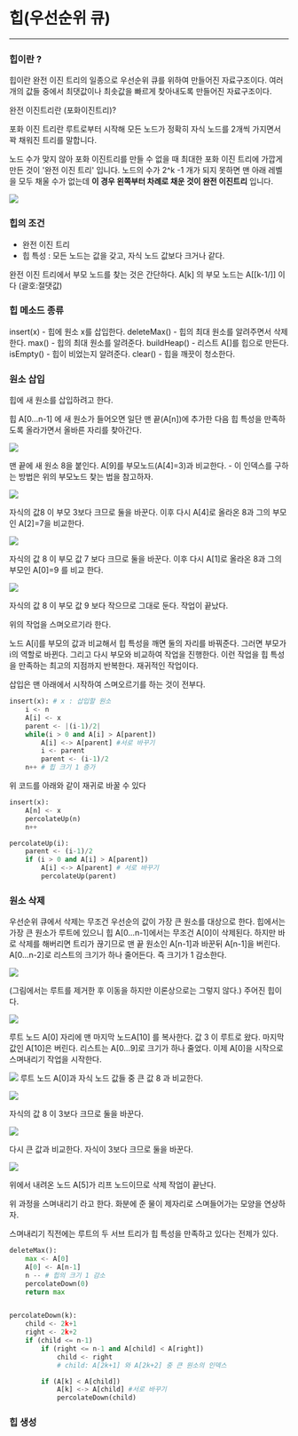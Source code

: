 # 힙(우선순위 큐)

---

### 힙이란 ?

힙이란 완전 이진 트리의 일종으로 우선순위 큐를 위하여 만들어진 자료구조이다. 여러 개의 값들 중에서 최댓값이나 최솟값을 빠르게 찾아내도록 만들어진 자료구조이다.

완전 이진트리란 (포화이진트리)?

포화 이진 트리란 루트로부터 시작해 모든 노드가 정확히 자식 노드를 2개씩 가지면서 꽉 채워진 트리를 말합니다.

노드 수가 맞지 않아 포화 이진트리를 만들 수 없을 때 최대한 포화 이진 트리에 가깝게 만든 것이 '완전 이진 트리' 입니다.
노드의 수가 2^k -1 개가 되지 못하면 맨 아래 레벨을 모두 채울 수가 없는데 **이 경우 왼쪽부터 차례로 채운 것이 완전 이진트리** 입니다.

![](https://user-images.githubusercontent.com/109144975/216959907-bbc71e4f-fca9-483d-a2b5-cb5aa1c15cb9.png)

### 힙의 조건

- 완전 이진 트리
- 힙 특성 : 모든 노드는 값을 갖고, 자식 노드 값보다 크거나 같다.


완전 이진 트리에서 부모 노드를 찾는 것은 간단하다. A[k] 의 부모 노드는 A[[k-1/]] 이다 (괄호:절댓값)

### 힙 메소드 종류

insert(x) - 힙에 원소 x를 삽입한다.
deleteMax() - 힙의 최대 원소를 알려주면서 삭제한다.
max() - 힙의 최대 원소를 알려준다.
buildHeap() - 리스트 A[]를 힙으로 만든다.
isEmpty() - 힙이 비었는지 알려준다.
clear() - 힙을 깨끗이 청소한다.


### 원소 삽입

힙에 새 원소를 삽입하려고 한다.

힙 A[0...n-1] 에 새 원소가 들어오면 일단 맨 끝(A[n])에 추가한 다음 힙 특성을 만족하도록 올라가면서 올바른 자리를 찾아간다.

![](https://user-images.githubusercontent.com/109144975/216962695-8ffec7ac-de69-4d0b-971e-8a414491bf37.png)

맨 끝에 새 원소 8을 붙인다. A[9]를 부모노드(A[4]=3)과 비교한다. - 이 인덱스를 구하는 방법은 위의 부모노드 찾는 법을 참고하자.

![](https://user-images.githubusercontent.com/109144975/216962665-42ec00c1-cd18-4d55-87e6-1923c23a263e.png)

자식의 값8 이 부모 3보다 크므로 둘을 바꾼다. 이후 다시 A[4]로 올라온 8과 그의 부모인 A[2]=7을 비교한다.

![](https://user-images.githubusercontent.com/109144975/216962751-4b3e9ef4-6c50-4f68-979b-69db7a4114c3.png)

자식의 값 8 이 부모 값 7 보다 크므로 둘을 바꾼다. 이후 다시 A[1]로 올라온 8과 그의 부모인 A[0]=9 를 비교 한다.

![](https://user-images.githubusercontent.com/109144975/216962791-43e76b40-6c5d-4e5c-86a4-e48a7a5060ed.png)

자식의 값 8 이 부모 값 9 보다 작으므로 그대로 둔다. 작업이 끝났다.

위의 작업을 스며오르기라 한다.

노드 A[i]를 부모의 값과 비교해서 힙 특성을 깨면 둘의 자리를 바꿔준다. 그러면 부모가 i의 역할로 바뀐다. 그리고 다시 부모와 비교하여 작업을 진행한다.
이런 작업을 힙 특성을 만족하는 최고의 지점까지 반복한다. 재귀적인 작업이다.

삽입은 맨 아래에서 시작하여 스며오르기를 하는 것이 전부다.

```python
insert(x): # x : 삽입할 원소
    i <- n
    A[i] <- x
    parent <- |(i-1)/2|
    while(i > 0 and A[i] > A[parent])
        A[i] <-> A[parent] #서로 바꾸기
        i <- parent
        parent <- (i-1)/2
    n++ # 힙 크기 1 증가
```

위 코드를 아래와 같이 재귀로 바꿀 수 있다

```python
insert(x):
    A[n] <- x
    percolateUp(n)
    n++

percolateUp(i):
    parent <- (i-1)/2
    if (i > 0 and A[i] > A[parent])
        A[i] <-> A[parent] # 서로 바꾸기
        percolateUp(parent)
```


### 원소 삭제

우선순위 큐에서 삭제는 무조건 우선순의 값이 가장 큰 원소를 대상으로 한다. 힙에서는 가장 큰 원소가 루트에 있으니 힙 A[0...n-1]에서는 무조건 A[0]이
삭제된다. 하지만 바로 삭제를 해버리면 트리가 끊기므로 맨 끝 원소인 A[n-1]과 바꾼뒤 A[n-1]을 버린다. A[0...n-2]로 리스트의 크기가 하나 줄어든다.
즉 크기가 1 감소한다.

![](https://user-images.githubusercontent.com/109144975/216966324-b48d8da9-8aab-48fd-90ae-ff3e0f801cf8.png)

(그림에서는 루트를 제거한 후 이동을 하지만 이론상으로는 그렇지 않다.) 주어진 힙이다.

![](https://user-images.githubusercontent.com/109144975/216966347-f38b8be9-a03d-40ea-b0c5-5c4121c258a3.png)

루트  노드 A[0] 자리에 맨 마지막 노드A[10] 를 복사한다. 값 3 이 루트로 왔다. 마지막 값인 A[10]은 버린다.
리스트는 A[0...9]로 크기가 하나 줄었다. 이제 A[0]을 시작으로 스며내리기 작업을 시작한다.

![](https://user-images.githubusercontent.com/109144975/216966374-e5721b81-8a15-4d53-a9de-d3c52bc29577.png)
루트 노드 A[0]과 자식 노드 값들 중 큰 값 8 과 비교한다.

![](https://user-images.githubusercontent.com/109144975/216966395-d24a2814-56db-49c9-b7f0-8570856a9010.png)

자식의 값 8 이 3보다 크므로 둘을 바꾼다.

![](https://user-images.githubusercontent.com/109144975/216966422-c3cbc250-d302-43aa-bd58-e309f7ef2b95.png)

다시 큰 값과 비교한다. 자식이 3보다 크므로 둘을 바꾼다.

![](https://user-images.githubusercontent.com/109144975/216966451-40e9832c-f53e-48ed-8070-fb2636d6f08a.png)

위에서 내려온 노드 A[5]가 리프 노드이므로 삭제 작업이 끝난다.

위 과정을 스며내리기 라고 한다. 화분에 준 물이 제자리로 스며들어가는 모양을 연상하자.

스며내리기 직전에는 루트의 두 서브 트리가 힙 특성을 만족하고 있다는 전제가 있다.

```python
deleteMax():
    max <- A[0]
    A[0] <- A[n-1]
    n -- # 힙의 크기 1 감소
    percolateDown(0)
    return max


percolateDown(k):
    child <- 2k+1
    right <- 2k+2
    if (child <= n-1)
        if (right <= n-1 and A[child] < A[right])
            child <- right
            # child: A[2k+1] 와 A[2k+2] 중 큰 원소의 인덱스

        if (A[k] < A[child])
            A[k] <-> A[child] #서로 바꾸기
            percolateDown(child)
```

### 힙 생성

